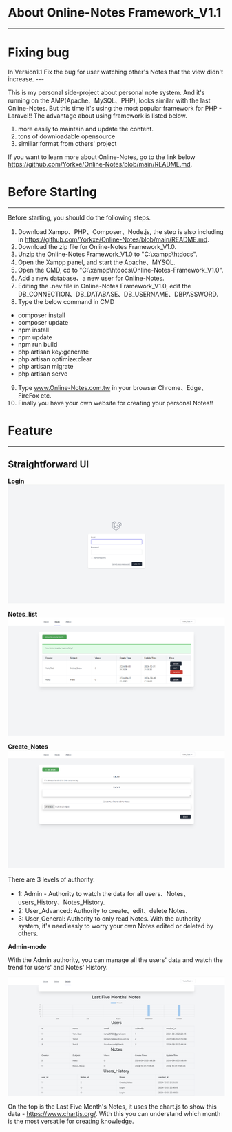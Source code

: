<h1>About Online-Notes Framework_V1.1</h1>

---
<h1>Fixing bug</h1>
In Version1.1
Fix the bug for user watching other's Notes that the view didn't increase.
---

This is my personal side-project about personal note system.
And it's running on the AMP(Apache、MySQL、PHP), looks similar with the last Online-Notes.
But this time it's using the most popular framework for PHP - Laravel!!
The advantage about using framework is listed below.
1. more easily to maintain and update the content.
2. tons of downloadable opensource
3. similiar format from others' project

If you want to learn more about Online-Notes, go to the link below
https://github.com/Yorkxe/Online-Notes/blob/main/README.md.

<h1>
    Before Starting
</h1>


---
Before starting, you should do the following steps.
1. Download Xampp、PHP、Composer、Node.js, the step is also including in https://github.com/Yorkxe/Online-Notes/blob/main/README.md.
2. Download the zip file for Online-Notes Framework_V1.0.
3. Unzip the Online-Notes Framework_V1.0 to "C:\xampp\htdocs".
4. Open the Xampp panel, and start the Apache、MYSQL.
5. Open the CMD, cd to "C:\xampp\htdocs\Online-Notes-Framework_V1.0".
6. Add a new database、a new user for Online-Notes.
7. Editing the .nev file in Online-Notes Framework_V1.0, edit the DB_CONNECTION、DB_DATABASE、DB_USERNAME、DBPASSWORD.
8. Type the below command in CMD
* composer install
* composer update
* npm install
* npm update
* npm run build
* php artisan key:generate
* php artisan optimize:clear
* php artisan migrate
* php artisan serve
9. Type www.Online-Notes.com.tw in your browser Chrome、Edge、FireFox etc.
10. Finally you have your own website for creating your personal Notes!!

<h1>Feature</h1>


---
<h2>Straightforward UI</h2>

<strong>Login</strong>
![image](https://github.com/Yorkxe/Online-Notes/blob/Framework_V1.0/README_Image/Login.png)

<strong>Notes_list</strong>
![image](https://github.com/Yorkxe/Online-Notes/blob/Framework_V1.0/README_Image/Notes.png)

<strong>Create_Notes</strong>
![image](https://github.com/Yorkxe/Online-Notes/blob/Framework_V1.0/README_Image/Create_Notes.png)

There are 3 levels of authority.
* 1: Admin - Authority to watch the data for all users、Notes、users_History、Notes_History.
* 2: User_Advanced: Authority to create、edit、delete Notes.
* 3: User_General: Authority to only read Notes.
With the authority system, it's needlessly to worry your own Notes edited or deleted by others.

<strong>Admin-mode</strong>

With the Admin authority, you can manage all the users' data and watch the trend for users' and Notes' History.

![Admin](https://github.com/Yorkxe/Online-Notes/blob/Framework_V1.0/README_Image/Admin.png)

On the top is the Last Five Month's Notes, it uses the chart.js to show this data - https://www.chartjs.org/.
With this you can understand which month is the most versatile for creating knowledge.
